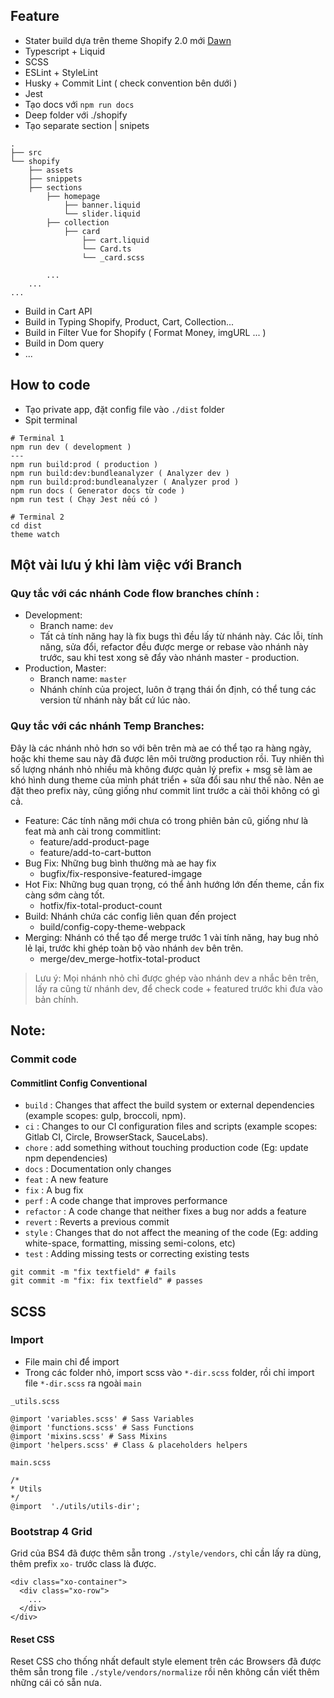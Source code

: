## Feature 
- Stater build dựa trên theme Shopify 2.0 mới [Dawn](https://github.com/Shopify/dawn)
- Typescript + Liquid
- SCSS
- ESLint + StyleLint
- Husky + Commit Lint ( check convention bên dưới )
- Jest
- Tạo docs với `npm run docs`
- Deep folder với ./shopify
- Tạo separate section | snipets
```
.
├── src
└── shopify
    ├── assets
    ├── snippets
    ├── sections
        ├── homepage
            ├── banner.liquid
            └── slider.liquid
        ├── collection
            ├── card
                ├── cart.liquid
            	└── Card.ts
		        └── _card.scss
        
        ...
    ...
...
```
- Build in Cart API
- Build in Typing Shopify, Product, Cart, Collection...
- Build in Filter Vue for Shopify ( Format Money, imgURL ... )
- Build in Dom query
-  ...


## How to code
- Tạo private app, đặt config file vào `./dist` folder
- Spit terminal
```
# Terminal 1
npm run dev ( development )
---
npm run build:prod ( production )
npm run build:dev:bundleanalyzer ( Analyzer dev )
npm run build:prod:bundleanalyzer ( Analyzer prod )
npm run docs ( Generator docs từ code )
npm run test ( Chạy Jest nếu có )
```
```
# Terminal 2
cd dist
theme watch
```

## Một vài lưu ý khi làm việc với Branch 

### Quy tắc với các nhánh Code flow branches chính :
- Development: 
	- Branch name: `dev`
	- Tất cả tính năng hay là fix bugs thì đều lấy từ nhánh này. Các lỗi, tính năng, sửa đổi, refactor đều được merge or rebase vào nhánh này trước, sau khi test xong sẽ đẩy vào nhánh master - production.
- Production, Master: 
	- Branch name: `master`
	- Nhánh chính của project, luôn ở trạng thái ổn định, có thể tung các version từ nhánh này bất cứ lúc nào.

### Quy tắc  với các nhánh Temp Branches: 
Đây là các nhánh nhỏ hơn so với bên trên mà ae có thể tạo ra hàng ngày, hoặc khi theme sau này đã được lên môi trường production rồi. Tuy nhiên thì số lượng nhánh nhỏ nhiều mà không được quản lý prefix + msg sẽ làm ae khó hình dung theme của mình phát triển + sửa đổi sau như thế nào.  Nên ae đặt theo prefix này, cũng giống như commit lint trước a cài thôi không có gì cả.
- Feature: Các tính năng mới chưa có trong phiên bản cũ, giống như là feat mà anh cài trong commitlint:
	- feature/add-product-page
	- feature/add-to-cart-button
- Bug Fix: Những bug bình thường mà ae hay fix
	-  bugfix/fix-responsive-featured-imgage
- Hot Fix: Những bug quan trọng, có thể ảnh hướng lớn đến theme,  cần fix càng sớm càng tốt.
	- hotfix/fix-total-product-count
- Build: Nhánh chứa các config liên quan đến project
	- build/config-copy-theme-webpack
- Merging: Nhánh có thể tạo để merge trước 1 vài tính năng, hay bug nhỏ lẻ lại, trước khi ghép toàn bộ vào nhánh `dev` bên trên.
	- merge/dev_merge-hotfix-total-product

> Lưu ý: Mọi nhánh nhỏ chỉ được ghép vào nhánh dev a nhắc bên trên, lấy ra cũng từ nhánh dev, để check code + featured trước khi đưa vào bản chính.

## Note:
### Commit code
#### Commitlint Config Conventional

-   `build` : Changes that affect the build system or external dependencies (example scopes: gulp, broccoli, npm).
-   `ci` : Changes to our CI configuration files and scripts (example scopes: Gitlab CI, Circle, BrowserStack, SauceLabs).
-   `chore` : add something without touching production code (Eg: update npm dependencies)
-   `docs` : Documentation only changes
-   `feat` : A new feature
-   `fix` : A bug fix
-   `perf` : A code change that improves performance
-   `refactor` : A code change that neither fixes a bug nor adds a feature
-   `revert` : Reverts a previous commit
-   `style` : Changes that do not affect the meaning of the code (Eg: adding white-space, formatting, missing semi-colons, etc)
-   `test` : Adding missing tests or correcting existing tests

```
git commit -m "fix textfield" # fails
git commit -m "fix: fix textfield" # passes
```
## SCSS
### Import
 - File main chỉ để import
 - Trong các folder nhỏ, import scss vào `*-dir.scss` folder, rồi chỉ import file `*-dir.scss` ra ngoài `main`

`_utils.scss`
```
@import 'variables.scss' # Sass Variables
@import 'functions.scss' # Sass Functions
@import 'mixins.scss' # Sass Mixins
@import 'helpers.scss' # Class & placeholders helpers
```

`main.scss`
```
/*
* Utils
*/
@import  './utils/utils-dir';
```

### Bootstrap 4 Grid
Grid của BS4 đã được thêm sẵn trong `./style/vendors`, chỉ cần lấy ra dùng, thêm prefix `xo-` trước class là được.

```
<div class="xo-container">
  <div class="xo-row">
    ...
  </div>
</div>
```

#### Reset CSS
Reset CSS cho thống nhất default style element trên các Browsers đã được thêm sẵn trong
file `./style/vendors/normalize` rồi nên không cần viết thêm những cái có sẵn nưa.



